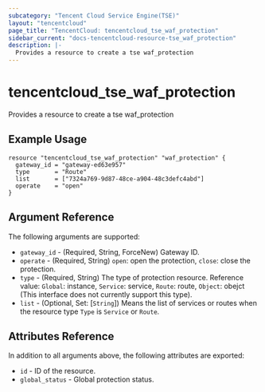 ```yaml
---
subcategory: "Tencent Cloud Service Engine(TSE)"
layout: "tencentcloud"
page_title: "TencentCloud: tencentcloud_tse_waf_protection"
sidebar_current: "docs-tencentcloud-resource-tse_waf_protection"
description: |-
  Provides a resource to create a tse waf_protection
---
```


# tencentcloud_tse_waf_protection

Provides a resource to create a tse waf_protection

## Example Usage

```hcl
resource "tencentcloud_tse_waf_protection" "waf_protection" {
  gateway_id = "gateway-ed63e957"
  type       = "Route"
  list       = ["7324a769-9d87-48ce-a904-48c3defc4abd"]
  operate    = "open"
}
```

## Argument Reference

The following arguments are supported:

* `gateway_id` - (Required, String, ForceNew) Gateway ID.
* `operate` - (Required, String) `open`: open the protection, `close`: close the protection.
* `type` - (Required, String) The type of protection resource. Reference value: `Global`: instance, `Service`: service, `Route`: route, `Object`: obejct (This interface does not currently support this type).
* `list` - (Optional, Set: [`String`]) Means the list of services or routes when the resource type `Type` is `Service` or `Route`.

## Attributes Reference

In addition to all arguments above, the following attributes are exported:

* `id` - ID of the resource.
* `global_status` - Global protection status.



